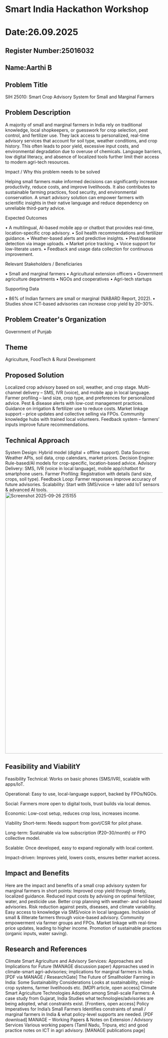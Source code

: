 
# Smart India Hackathon Workshop
# Date:26.09.2025
## Register Number:25016032
## Name:Aarthi B 
## Problem Title
SIH 25010: Smart Crop Advisory System for Small and Marginal Farmers
## Problem Description
A majority of small and marginal farmers in India rely on traditional knowledge, local shopkeepers, or guesswork for crop selection, pest control, and fertilizer use. They lack access to personalized, real-time advisory services that account for soil type, weather conditions, and crop history. This often leads to poor yield, excessive input costs, and environmental degradation due to overuse of chemicals. Language barriers, low digital literacy, and absence of localized tools further limit their access to modern agri-tech resources.

Impact / Why this problem needs to be solved

Helping small farmers make informed decisions can significantly increase productivity, reduce costs, and improve livelihoods. It also contributes to sustainable farming practices, food security, and environmental conservation. A smart advisory solution can empower farmers with scientific insights in their native language and reduce dependency on unreliable third-party advice.

Expected Outcomes

• A multilingual, AI-based mobile app or chatbot that provides real-time, location-specific crop advisory.
• Soil health recommendations and fertilizer guidance.
• Weather-based alerts and predictive insights.
• Pest/disease detection via image uploads.
• Market price tracking.
• Voice support for low-literate users.
• Feedback and usage data collection for continuous improvement.

Relevant Stakeholders / Beneficiaries

• Small and marginal farmers
• Agricultural extension officers
• Government agriculture departments
• NGOs and cooperatives
• Agri-tech startups

Supporting Data

• 86% of Indian farmers are small or marginal (NABARD Report, 2022).
• Studies show ICT-based advisories can increase crop yield by 20–30%.

## Problem Creater's Organization
Government of Punjab

## Theme
Agriculture, FoodTech & Rural Development

## Proposed Solution
 Localized crop advisory based on soil, weather, and crop stage.
 Multi-channel delivery – SMS, IVR (voice), and mobile app in local language.
 Farmer profiling – land size, crop type, and preferences for personalized advice.
 Pest & disease alerts with low-cost management practices.
 Guidance on irrigation & fertilizer use to reduce costs.
Market linkage support – price updates and collective selling via FPOs.
 Community knowledge hubs with trained local volunteers.
Feedback system – farmers’ inputs improve future recommendations.
## Technical Approach
System Design: Hybrid model (digital + offline support).
Data Sources: Weather APIs, soil data, crop calendars, market prices.
Decision Engine: Rule-based/AI models for crop-specific, location-based advice.
Advisory Delivery: SMS, IVR (voice in local language), mobile app/chatbot for smartphone users.
Farmer Profiling: Registration with details (land size, crops, soil type).
Feedback Loop: Farmer responses improve accuracy of future advisories.
Scalability: Start with SMS/voice → later add IoT sensors & advanced AI tools.
<img width="1158" height="833" alt="Screenshot 2025-09-26 215155" src="https://github.com/user-attachments/assets/c79e1f2f-3760-4e25-b785-9127fd133e47" />
## Feasibility and ViabilitY
Feasibility
Technical: Works on basic phones (SMS/IVR), scalable with apps/IoT.

Operational: Easy to use, local-language support, backed by FPOs/NGOs.

Social: Farmers more open to digital tools, trust builds via local demos.

Economic: Low-cost setup, reduces crop loss, increases income.

Viability
Short-term: Needs support from govt/CSR for pilot phase.

Long-term: Sustainable via low subscription (₹20–30/month) or FPO collective model.

Scalable: Once developed, easy to expand regionally with local content.

Impact-driven: Improves yield, lowers costs, ensures better market access.

## Impact and Benefits
Here are the impact and benefits of a small crop advisory system for marginal farmers in short points:
 Improved crop yield through timely, localized guidance.
 Reduced input costs by advising on optimal fertilizer, water, and pesticide use.
 Better crop planning with weather- and soil-based advisories.
 Risk reduction against pests, diseases, and climate variability.
 Easy access to knowledge via SMS/voice in local languages.
 Inclusion of small & illiterate farmers through voice-based advisory.
 Community empowerment via farmer groups and FPOs.
 Market linkage with real-time price updates, leading to higher income.
 Promotion of sustainable practices (organic inputs, water saving).
## Research and References
Climate Smart Agriculture and Advisory Services: Approaches and Implications for Future (MANAGE discussion paper)	Approaches used in climate-smart agri-advisories; implications for marginal farmers in India. 	[PDF via MANAGE / ResearchGate] 
The Future of Smallholder Farming in India: Some Sustainability Considerations	Looks at sustainability, mixed-crop systems, farmer livelihoods etc. 	[MDPI article, open access] 
Climate Smart Agriculture Technologies Adoption among Small-scale Farmers: A case study from Gujarat, India	Studies what technologies/advisories are being adopted, what constraints exist. 	[Frontiers, open access] 
Policy Imperatives for India’s Small Farmers	Identifies constraints of small / marginal farmers in India & what policy-level supports are needed. 	[PDF download] 
MANAGE – Working Papers & Notes on Extension / Advisory Services	Various working papers (Tamil Nadu, Tripura, etc) and good practice notes on ICT in agri advisory. 	[MANAGE publications page] 
